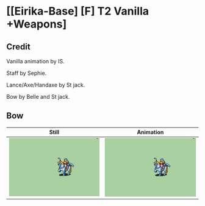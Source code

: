 # [\[Eirika-Base\] \[F\] T2 Vanilla +Weapons]

## Credit

Vanilla animation by IS.

Staff by Sephie.

Lance/Axe/Handaxe by St jack.

Bow by Belle and St jack.

## Bow

| Still | Animation |
| :---: | :-------: |
| ![Bow still](./Bow_000.png) | ![Bow animation](./Bow.gif) |
